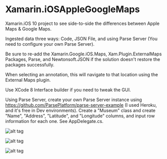 # Xamarin.iOSAppleGoogleMaps
Xamarin.iOS 10 project to see side-to-side the differences between Apple Maps &amp; Google Maps.

Ingested data three ways:  Code, JSON File, and using Parse Server (You need to configure your own Parse Server).

Be sure to re-add the Xamarin.Google.iOS.Maps, Xam.Plugin.ExternalMaps Packages, Parse, and Newtonsoft.JSON if the solution doesn't restore the packages successfully.

When selecting an annotation, this will navigate to that location using the External Maps plugin.

Use XCode 8 Interface builder if you need to tweak the GUI.

Using Parse Server, create your own Parse Server instance using https://github.com/ParsePlatform/parse-server-example
(I used Heroku, and it's free in Dev environments).  Create a "Museum" class and create "Name", "Address", "Latitude", and "Longitude" columns, and input row information for each one.  See AppDelegate.cs.

![alt tag](https://cloud.githubusercontent.com/assets/16422288/19059102/be25b570-89a2-11e6-99f5-5f3be3c97296.png)

![alt tag](https://cloud.githubusercontent.com/assets/16422288/19059125/031e0740-89a3-11e6-9991-b5c14bbda539.png)

![alt tag](https://cloud.githubusercontent.com/assets/16422288/19061640/0b4f224a-89b8-11e6-9854-b50788acbddf.png)





